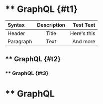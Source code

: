 # ** GraphQL {#t1}
| Syntax      | Description | Test Text     |
| :---        |    :----:   |          ---: |
| Header      | Title       | Here's this   |
| Paragraph   | Text        | And more      |
## ** GraphQL {#t2}
### ** GraphQL {#t3}
# ** GraphQL
